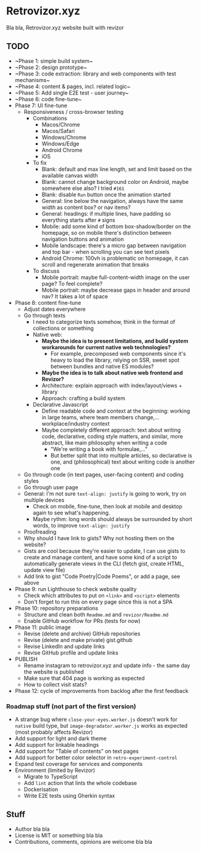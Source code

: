 # Retrovizor.xyz

Bla bla, Retrovizor.xyz website built with revizor

## TODO

* ~Phase 1: simple build system~
* ~Phase 2: design prototype~
* ~Phase 3: code extraction: library and web components with test mechanisms~
* ~Phase 4: content & pages, incl. related logic~
* ~Phase 5: Add single E2E test - user journey~
* ~Phase 6: code fine-tune~
* Phase 7: UI fine-tune
    * Responsiveness / cross-browser testing
        * Combinations
            * Macos/Chrome
            * Macos/Safari
            * Windows/Chrome
            * Windows/Edge
            * Android Chrome
            * iOS
        * To fix
            * Blank: default and max line length, set and limit based on the available canvas width
            * Blank: cannot change background color on Android, maybe somewhere else also? I tried `#161`
            * Blank: disable `Run` button once the animation started
            * General: line below the navigation, always have the same width as content box? or nav items?
            * General: headings: if multiple lines, have padding so everything starts after `#` signs
            * Mobile: add some kind of bottom box-shadow/border on the homepage, so on mobile there's distinction between navigation buttons and animation
            * Mobile landscape: there's a micro gap between navigation and top bar - when scrolling you can see text pixels
            * Android Chrome: 100vh is problematic on homepage, it can scroll and regenerate animation that breaks
        * To discuss
            * Mobile portrait: maybe full-content-width image on the user page? To feel complete?
            * Mobile portrait: maybe decrease gaps in header and around nav? It takes a lot of space
* Phase 8: content fine-tune
    * Adjust dates everywhere
    * Go through texts
        * I need to categorize texts somehow, think in the format of collections or something
        * Native web:
            * **Maybe the idea is to present limitations, and build system workarounds for current native web technologies?**
                * For example, precomposed web components since it's heavy to load the library, relying on SSR, sweet spot between bundles and native ES modules?
            * **Maybe the idea is to talk about native web frontend and Revizor?**
            * Architecture: explain approach with index/layout/views + library
            * Approach: crafting a build system
        * Declarative Javascript
            * Define readable code and context at the beginning: working in large teams, where team members change,... workplace/industry context
            * Maybe completely different approach: text about writing code, declarative, coding style matters, and similar, more abstract, like main philosophy when writing a code
                * "We're writing a book with formulae,..."
                * But better split that into multiple articles, so declarative is one, and (philosophical) text about writing code is another one
    * Go through code (in text pages, user-facing content) and coding styles
    * Go through user page
    * General: I'm not sure `text-align: justify` is going to work, try on multiple devices
        * Check on mobile, fine-tune, then look at mobile and desktop again to see what's happening.
        * Maybe rythm: long words should always be surrounded by short words, to improve `text-align: justify`
    * Proofreading
    * Why should I have link to gists? Why not hosting them on the website?
	* Gists are cool because they're easier to update, I can use gists to create and manage content, and have some kind of a script to automatically
          generate views in the CLI (fetch gist, create HTML, update view file)
    * Add link to gist "Code Poetry|Code Poems", or add a page, see above
* Phase 9: run Lighthouse to check website quality
    * Check which attributes to put on `<link>` and `<script>` elements
    * Don't forget to run this on every page since this is not a SPA
* Phase 10: repository preparations
    * Structure and clean both `Readme.md` and `revizor/Readme.md`
    * Enable GitHub workflow for PRs (tests for now)
* Phase 11: public image
    * Revise (delete and archive) GitHub repositories
    * Revise (delete and make private) gist.github
    * Revise LinkedIn and update links
    * Revise GitHub profile and update links
* PUBLISH
    * Rename instagram to retrovizor.xyz and update info - the same day the website is published
    * Make sure that 404 page is working as expected
    * How to collect visit stats?
* Phase 12: cycle of improvements from backlog after the first feedback

### Roadmap stuff (not part of the first version)

* A strange bug where `close-your-eyes.worker.js` doesn't work for `native` build type, but `image-degradator.worker.js` works as expected (most probably affects Revizor)
* Add support for light and dark theme
* Add support for linkable headings
* Add support for "Table of contents" on text pages
* Add support for better color selector in `retro-experiment-control`
* Expand test coverage for services and components
* Environment (limited by Revizor)
    * Migrate to TypeScript
    * Add `lint` action that lints the whole codebase
    * Dockerisation
    * Write E2E tests using Gherkin syntax

## Stuff

* Author bla bla
* License is MIT or something bla bla
* Contributions, comments, opinions are welcome bla bla
